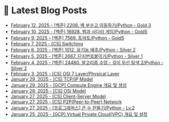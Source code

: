 # 📕 Latest Blog Posts

<ul><li><a href='https://lucy-devblog.tistory.com/entry/%EB%B0%B1%EC%A4%80-2206-%EB%B2%BD-%EB%B6%80%EC%88%98%EA%B3%A0-%EC%9D%B4%EB%8F%99%ED%95%98%EA%B8%B0Python-Gold-3' target='_blank'>February 12, 2025 - [백준] 2206. 벽 부수고 이동하기/Python - Gold 3</a></li><li><a href='https://lucy-devblog.tistory.com/entry/%EB%B0%B1%EC%A4%80-16928-%EB%B1%80%EA%B3%BC-%EC%82%AC%EB%8B%A4%EB%A6%AC-%EA%B2%8C%EC%9E%84Python-Gold5' target='_blank'>February 10, 2025 - [백준] 16928. 뱀과 사다리 게임/Python - Gold5</a></li><li><a href='https://lucy-devblog.tistory.com/entry/%EB%B0%B1%EC%A4%80-7569-%ED%86%A0%EB%A7%88%ED%86%A0Python-Gold5' target='_blank'>February 9, 2025 - [백준] 7569. 토마토/Python - Gold5</a></li><li><a href='https://lucy-devblog.tistory.com/entry/CS-Switching' target='_blank'>February 7, 2025 - [CS] Switching</a></li><li><a href='https://lucy-devblog.tistory.com/entry/%EB%B0%B1%EC%A4%80-1012-%EC%9C%A0%EA%B8%B0%EB%86%8D-%EB%B0%B0%EC%B6%94Python-Silver-2' target='_blank'>February 6, 2025 - [백준] 1012. 유기농 배추/Python - Silver  2</a></li><li><a href='https://lucy-devblog.tistory.com/entry/%EB%B0%B1%EC%A4%80-2667-%EB%8B%A8%EC%A7%80%EB%B2%88%ED%98%B8%EB%B6%99%EC%9D%B4%EA%B8%B0Python-Silver-1' target='_blank'>February 5, 2025 - [백준] 2667. 단지번호붙이기/Python - Silver 1</a></li><li><a href='https://lucy-devblog.tistory.com/entry/%EB%B0%B1%EC%A4%80-24480-%EC%95%8C%EA%B3%A0%EB%A6%AC%EC%A6%98-%EC%88%98%EC%97%85-%EA%B9%8A%EC%9D%B4-%EC%9A%B0%EC%84%A0-%ED%83%90%EC%83%89-2Python-Silver-2' target='_blank'>February 4, 2025 - [백준] 24480. 알고리즘 수업 - 깊이 우선 탐색 2/Python - Silver 2</a></li><li><a href='https://lucy-devblog.tistory.com/entry/CS-OSI-7-LayerPhysical-Layer' target='_blank'>February 3, 2025 - [CS] OSI 7 Layer/Physical Layer</a></li><li><a href='https://lucy-devblog.tistory.com/entry/CS-TCPIP-Model' target='_blank'>January 29, 2025 - [CS] TCP/IP Model</a></li><li><a href='https://lucy-devblog.tistory.com/entry/GCP-Compute-Engine-%EA%B0%9C%EC%9A%94-%EB%B0%8F-%EC%83%9D%EC%84%B1' target='_blank'>January 29, 2025 - [GCP] Compute Engine 개요 및 생성</a></li><li><a href='https://lucy-devblog.tistory.com/entry/CS-OSI-Model' target='_blank'>January 28, 2025 - [CS] OSI Model</a></li><li><a href='https://lucy-devblog.tistory.com/entry/CS-Client-Server-Model' target='_blank'>January 27, 2025 - [CS] Client-Server Model</a></li><li><a href='https://lucy-devblog.tistory.com/entry/CS-P2PPeer-to-Peer-Network' target='_blank'>January 27, 2025 - [CS] P2P(Peer-to-Peer) Network</a></li><li><a href='https://lucy-devblog.tistory.com/entry/%ED%94%84%EB%A1%9C%EA%B7%B8%EB%9E%98%EB%A8%B8%EC%8A%A4-%ED%81%B0-%EC%88%98-%EB%A7%8C%EB%93%A4%EA%B8%B0Python-Lv2' target='_blank'>January 27, 2025 - [프로그래머스] 큰 수 만들기/Python - Lv.2</a></li><li><a href='https://lucy-devblog.tistory.com/entry/GCP-Virtual-Private-CloudVPC-%EA%B0%9C%EC%9A%94-%EB%B0%8F-%EC%84%A4%EC%A0%95' target='_blank'>January 25, 2025 - [GCP] Virtual Private Cloud(VPC) 개요 및 설정</a></li></ul>